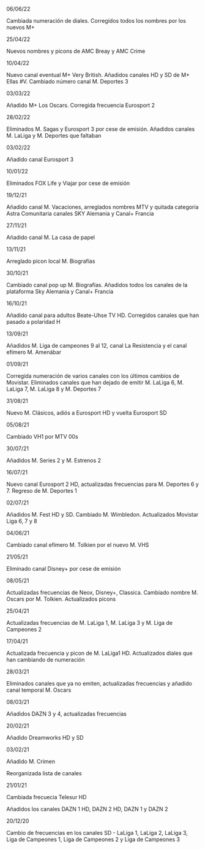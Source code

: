 06/06/22

Cambiada numeración de diales. Corregidos todos los nombres por los nuevos M+

25/04/22

Nuevos nombres y picons de AMC Breay y AMC Crime

10/04/22

Nuevo canal eventual M+ Very British. Añadidos canales HD y SD de M+ Ellas #V. Cambiado número canal M. Deportes 3

03/03/22

Añadido M+ Los Oscars. Corregida frecuencia Eurosport 2

28/02/22

Eliminados M. Sagas y Eurosport 3 por cese de emisión. Añadidos canales M. LaLiga y M. Deportes que faltaban

03/02/22

Añadido canal Eurosport 3

10/01/22

Eliminados FOX Life y Viajar por cese de emisión

19/12/21

Añadido canal M. Vacaciones, arreglados nombres MTV y quitada categoria Astra Comunitaria canales SKY Alemania y Canal+ Francia

27/11/21

Añadido canal M. La casa de papel

13/11/21

Arreglado picon local M. Biografías

30/10/21

Cambiado canal pop up M. Biografías. Añadidos todos los canales de la plataforma Sky Alemania y Canal+ Francia

16/10/21

Añadido canal para adultos Beate-Uhse TV HD. Corregidos canales que han pasado a polaridad H

13/09/21

Añadidos M. Liga de campeones 9 al 12, canal La Resistencia y el canal efímero M. Amenábar

01/09/21

Corregida numeración de varios canales con los últimos cambios de Movistar. Eliminados canales que han dejado de emitir M. LaLiga 6, M. LaLiga 7, M. LaLiga 8 y M. Deportes 7

31/08/21

Nuevo M. Clásicos, adiós a Eurosport HD y vuelta Eurosport SD

05/08/21

Cambiado VH1 por MTV 00s

30/07/21

Añadidos M. Series 2 y M. Estrenos 2

16/07/21

Nuevo canal Eurosport 2 HD, actualizadas frecuencias para M. Deportes 6 y 7. Regreso de M. Deportes 1

02/07/21

Añadidos M. Fest HD y SD. Cambiado M. Wimbledon. Actualizados Movistar Liga 6, 7 y 8

04/06/21

Cambiado canal efímero M. Tolkien por el nuevo M. VHS

21/05/21

Eliminado canal Disney+ por cese de emisión

08/05/21

Actualizadas frecuencias de Neox, Disney+, Classica. Cambiado nombre M. Oscars por M. Tolkien. Actualizados picons

25/04/21

Actualizadas frecuencias de M. LaLiga 1, M. LaLiga 3 y M. Liga de Campeones 2

17/04/21

Actualizada frecuencia y picon de M. LaLiga1 HD. Actualizados diales que han cambiando de numeración

28/03/21

Eliminados canales que ya no emiten, actualizadas frecuencias y añadido canal temporal M. Oscars

08/03/21

Añadidos DAZN 3 y 4, actualizadas frecuencias

20/02/21

Añadido Dreamworks HD y SD

03/02/21

Añadido M. Crimen

Reorganizada lista de canales

21/01/21

Cambiada frecuecia Telesur HD

Añadidos los canales DAZN 1 HD, DAZN 2 HD, DAZN 1 y DAZN 2

20/12/20

Cambio de frecuencias en los canales SD - LaLiga 1, LaLiga 2, LaLiga 3, Liga de Campeones 1, Liga de Campeones 2 y Liga de Campeones 3

